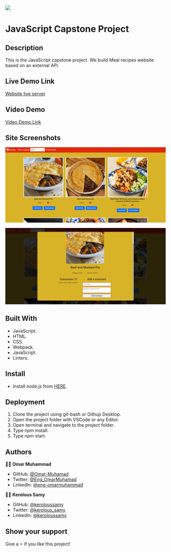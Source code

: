 ![](https://img.shields.io/badge/Microverse-blueviolet)
# JavaScript Capstone Project
## Description
This is the JavaScript capstone project.
We build Meal recipes website based on an external API.
## Live Demo Link
[Website live server](https://omar-muhamad.github.io/JavaScript-Capston-Project/)

## Video Demo
[Video Demo Link](https://drive.google.com/file/d/1IjgiWaM0W9-w2ZkGlV94dh3Td6D9Qcmk/view)
## Site Screenshots

![screenshot](./Screenshot-1.png)

![screenshot](./Screenshot-2.png)

## Built With

- JavaScript.
- HTML.
- CSS.
- Webpack.
- JavaScript.
- Linters.

## Install

- Install node.js from [HERE](https://nodejs.org/en/).
  
## Deployment

1. Clone the project using git-bash or Githup Desktop.
2. Open the project folder with VSCode or any Editor.
3. Open terminal and navigate to the project folder.
4. Type npm install.
5. Type npm start.

## Authors

👨‍💻 **Omar Muhammad**

- GitHub: [@Omar-Muhamad](https://github.com/Omar-Muhamad)
- Twitter: [@Eng_OmarMuhamad](https://twitter.com/Eng_OmarMuhamad)
- LinkedIn: [@eng-omarmuhammad](https://www.linkedin.com/in/eng-omarmuhammad/)

👨‍💻 **Kerolous Samy**

- GitHub: [@keroloussamy](https://github.com/keroloussamy)
- Twitter: [@kerolous_samy](https://twitter.com/kerolous_samy)
- LinkedIn: [@keroloussamy](https://www.linkedin.com/in/keroloussamy/)

## Show your support

Give a ⭐️ if you like this project!